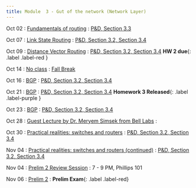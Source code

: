 ```yaml
---
title: Module  3 - Gut of the network (Network Layer)
---
```


Oct 02
: [Fundamentals of routing]() 
  : [P&D, Section 3.3]()

Oct 07
: [Link State Routing]()
  : [P&D, Section 3.2, Section 3.4]()

Oct 09
: [Distance Vector Routing]()
  : [P&D, Section 3.2, Section 3.4]() **HW 2 due**{: .label .label-red }

Oct 14 
: [No class]()
  : [Fall Break]()

Oct 16 
: [BGP]()
  : [P&D, Section 3.2, Section 3.4]() 

Oct 21
: [BGP]()
  : [P&D, Section 3.2, Section 3.4]() **Homework 3 Released**{: .label .label-purple }

Oct 23
: [BGP]()
  : [P&D, Section 3.2, Section 3.4]()

Oct 28
: [Guest Lecture by Dr. Meryem Simsek from Bell Labs]()
  : []()

Oct 30
: [Practical realities: switches and routers]()
  : [P&D, Section 3.2, Section 3.4]() 

Nov 04
: [Practical realities: switches and routers (continued)]()
  : [P&D, Section 3.2, Section 3.4]()

Nov 04
: [Prelim 2 Review Session]()
  : 7 - 9 PM, Phillips 101

Nov 06
: [Prelim 2]()
  : **Prelim Exam**{: .label .label-red}[]() 


